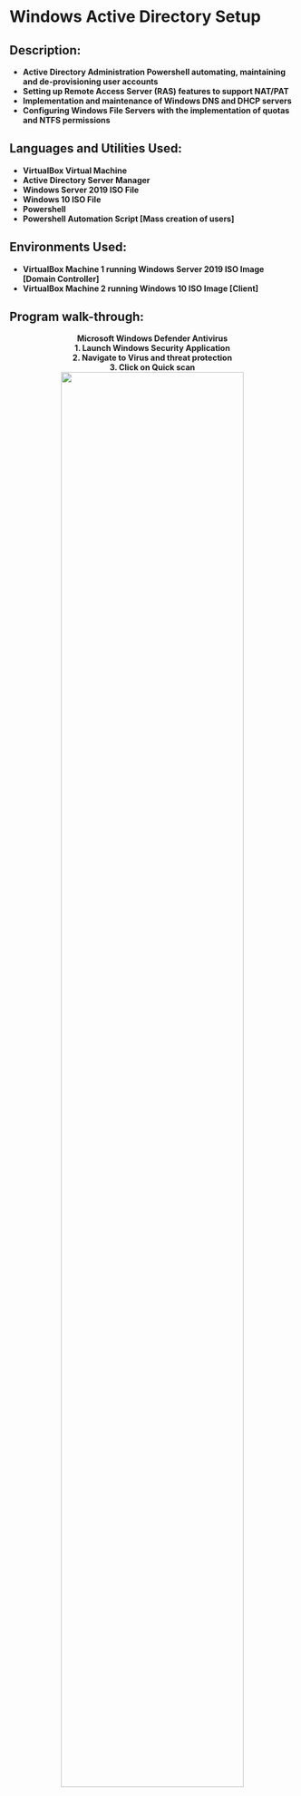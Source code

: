 <h1>Windows Active Directory Setup</h1>

<h2>Description:</h2>

- <b>Active Directory Administration Powershell automating, maintaining and de-provisioning user accounts<b/>
- <b>Setting up Remote Access Server (RAS) features to support NAT/PAT<b/>
- <b>Implementation and maintenance of Windows DNS and DHCP servers<b/>
- <b>Configuring Windows File Servers with the implementation of quotas and NTFS permissions<b/>


<h2>Languages and Utilities Used:</h2>

- <b>VirtualBox Virtual Machine</b> 
- <b>Active Directory Server Manager</b>
- <b>Windows Server 2019 ISO File</b>
- <b>Windows 10 ISO File</b>
- <b>Powershell</b>
- <b>Powershell Automation Script [Mass creation of users]</b> 

<h2>Environments Used: </h2>

- <b>VirtualBox Machine 1 running Windows Server 2019 ISO Image [Domain Controller]</b> 
- <b>VirtualBox Machine 2 running Windows 10 ISO Image [Client]</b> 

<h2>Program walk-through:</h2>

<p align="center">
<b>Microsoft Windows Defender Antivirus</b>  <br/>
 1. Launch Windows Security Application <br/>
 2. Navigate to Virus and threat protection <br/>
 3. Click on Quick scan <br/>
<img src="https://i.imgur.com/2cgGtCu.png" height="80%" width="80%" />
<br />
 


</p>

<!--
 ```diff
- text in red
+ text in green
! text in orange
# text in gray
@@ text in purple (and bold)@@
```
--!>
